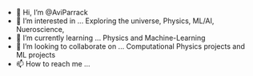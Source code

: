 - 👋 Hi, I’m @AviParrack
- 👀 I’m interested in ... Exploring the universe, Physics, ML/AI, Nueroscience, 
- 🌱 I’m currently learning ... Physics and Machine-Learning
- 💞️ I’m looking to collaborate on ... Computational Physics projects and ML projects
- 📫 How to reach me ...

<!---
AviParrack/AviParrack is a ✨ special ✨ repository because its `README.md` (this file) appears on your GitHub profile.
You can click the Preview link to take a look at your changes.
--->
